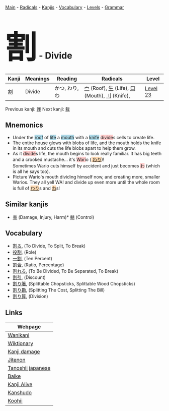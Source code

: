 <style> bigfont {font-size: 100px}</style>
[Main](../README.md) -
[Radicals](../radicals.md) -
[Kanjis](../kanjis.md) -
[Vocabulary](../vocabulary.md) -
[Levels](../levels.md) -
[Grammar](../grammar.md)
# <bigfont> 割</bigfont> - Divide 

| Kanji | Meanings | Reading | Radicals | Level |
| --- | --- | --- | --- | --- |
| 割 | Divide | かつ, わり, わ | [宀](../radicals/宀.md) (Roof), [生](../radicals/生.md) (Life), [口](../radicals/口.md) (Mouth), [刂](../radicals/刂.md) (Knife),  | [Level 23](../levels/wk_level23.md) |

Previous kanji: [護](護.md) Next kanji: [裁](裁.md) 

## Mnemonics
 * Under the <span style="background-color:#ADD8E6"> roof</span> of <span style="background-color:#ADD8E6"> life</span> a <span style="background-color:#ADD8E6"> mouth</span> with a <span style="background-color:#ADD8E6"> knife</span> <span style="background-color:#ffcccb"> divide</span>s cells to create life.
* The entire house glows with blobs of life, and the mouth holds the knife in its mouth and cuts the life blobs apart to help them grow.
* As it <span style="background-color:#ffcccb"> divide</span>s life, the mouth begins to look really familiar. It has big teeth and a crooked mustache... it's <span style="background-color:#ffcccb"> Wari</span>o (<span style="background-color:#fed8b1"> [わり]([わ](https://jisho.org/search/わ)り)</span>)!<br />Sometimes Wario cuts himself by accident and just becomes <span style="background-color:#ffcccb"> わ</span> (which is all he says too).
* Picture Wario's mouth dividing himself now, and creating more, smaller Warios. They all yell WA! and divide up even more until the whole room is full of <span style="background-color:#fed8b1"> [わり]([わ](https://jisho.org/search/わ)り)</span>s and <span style="background-color:#fed8b1"> [わ](https://jisho.org/search/わ)</span>s!


## Similar kanjis
 * [害](害.md) (Damage, Injury, Harm)* [轄](轄.md) (Control)


## Vocabulary
 * [割る](../vocabulary/割.md), (To Divide, To Split, To Break)
* [役割](../vocabulary/割.md), (Role)
* [一割](../vocabulary/割.md), (Ten Percent)
* [割合](../vocabulary/割.md), (Ratio, Percentage)
* [割れる](../vocabulary/割.md), (To Be Divided, To Be Separated, To Break)
* [割引](../vocabulary/割.md), (Discount)
* [割り箸](../vocabulary/割.md), (Splittable Chopsticks, Splittable Wood Chopsticks)
* [割り勘](../vocabulary/割.md), (Splitting The Cost, Splitting The Bill)
* [割り算](../vocabulary/割.md), (Division)



## Links 

| Webpage |
| --- |
| [Wanikani          ](https://www.wanikani.com/kanji/割) |
| [Wiktionary        ](https://en.wiktionary.org/wiki/割) |
| [Kanji damage      ](http://www.kanjidamage.com/kanji/search?utf8=✓&q=割) |
| [Jitenon           ](https://jitenon.com/kanji/割) |
| [Tanoshii japanese ](https://www.tanoshiijapanese.com/dictionary/kanji.cfm?k=割) |
| [Baike             ](https://baike.baidu.com/item/割) |
| [Kanji Alive       ](https://app.kanjialive.com/割) |
| [Kanshudo          ](https://www.kanshudo.com/searchmn?q=割) |
| [Koohii            ](https://kanji.koohii.com/study/kanji/割) |

